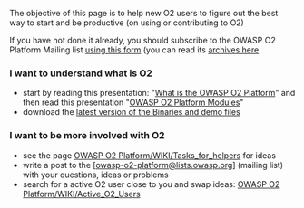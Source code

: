The objective of this page is to help new O2 users to figure out the
best way to start and be productive (on using or contributing to O2)

If you have not done it already, you should subscribe to the OWASP O2
Platform Mailing list [using this
form](https://lists.owasp.org/mailman/listinfo/owasp-o2-platform) (you
can read its [archives
here](https://lists.owasp.org/mailman/listinfo/owasp-o2-platform)

### I want to understand what is O2

  - start by reading this presentation: "[What is the OWASP O2
    Platform](http://www.o2-ounceopen.com/files-binaries-source-and-demo/old-documents-and-presentations/OWASP_O2_Platform_-_AppSec_Ireland_Sep_2009.pdf)"
    and then read this presentation "[OWASP O2 Platform
    Modules](http://www.o2-ounceopen.com/files-binaries-source-and-demo/old-documents-and-presentations/O2%20Modules%20Presentation%20V1.0.pdf)"
  - download the [latest version of the Binaries and demo
    files](OWASP_O2_Platform/WIKI/Download "wikilink")

### I want to be more involved with O2

  - see the page [OWASP O2
    Platform/WIKI/Tasks_for_helpers](OWASP_O2_Platform/WIKI/Tasks_for_helpers "wikilink")
    for ideas
  - write a post to the \[owasp-o2-platform@lists.owasp.org\] (mailing
    list) with your questions, ideas or problems
  - search for a active O2 user close to you and swap ideas: [OWASP O2
    Platform/WIKI/Active_O2_Users](OWASP_O2_Platform/WIKI/Active_O2_Users "wikilink")
